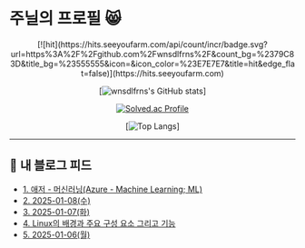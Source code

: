 # 주닐의 프로필 😸
<center>
[![hit](https://hits.seeyoufarm.com/api/count/incr/badge.svg?url=https%3A%2F%2Fgithub.com%2Fwnsdlfrns%2F&count_bg=%2379C83D&title_bg=%23555555&icon=&icon_color=%23E7E7E7&title=hit&edge_flat=false)](https://hits.seeyoufarm.com)

[![wnsdlfrns's GitHub stats](https://github-readme-stats.vercel.app/api?username=wnsdlfrns&show_icons=true&theme=tokyonight)]

[![Solved.ac Profile](http://mazassumnida.wtf/api/generate_badge?boj=jl92)](https://solved.ac/jl92)

[![Top Langs](https://github-readme-stats.vercel.app/api/top-langs/?username=wnsdlfrns&layout=donut-vertical&hide=jupyter_Notebook)]
</center>

***
## 📕 내 블로그 피드
<ul><li><a href='https://jl92.tistory.com/9' target='_blank'>1. 애저 - 머신러닝(Azure - Machine Learning; ML)</a></li><li><a href='https://jl92.tistory.com/8' target='_blank'>2. 2025-01-08(수)</a></li><li><a href='https://jl92.tistory.com/7' target='_blank'>3. 2025-01-07(화)</a></li><li><a href='https://jl92.tistory.com/5' target='_blank'>4. Linux의 배경과 주요 구성 요소 그리고 기능</a></li><li><a href='https://jl92.tistory.com/4' target='_blank'>5. 2025-01-06(월)</a></li></ul>